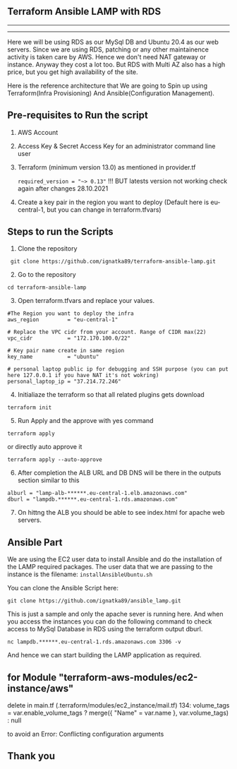 ## Terraform Ansible LAMP with RDS
---
---
 
Here we will be using RDS as our MySql DB and Ubuntu 20.4 as our web servers. 
Since we are using RDS, patching or any other maintainence activity is taken care by AWS. Hence we don't need NAT gateway or instance. Anyway they cost a lot too.  But RDS with Multi AZ also has a high price, but you get high availability of the site.

Here is the reference architecture that We are going to Spin up using Terraform(Infra Provisioning) And Ansible(Configuration Management).

## Pre-requisites to Run the script


1. AWS Account 
2. Access Key & Secret Access Key for an administrator command line user
3. Terraform (minimum version 13.0) as mentioned in provider.tf
   
   `required_version = "~> 0.13"` !!! BUT latests version not working check again after changes 28.10.2021

4. Create a key pair in the region you want to deploy (Default here is eu-central-1, but you can change in terraform.tfvars)

## Steps to run the Scripts

1. Clone the repository 

` git clone https://github.com/ignatka89/terraform-ansible-lamp.git`

2. Go to the repository

`cd terraform-ansible-lamp`

3. Open terraform.tfvars and replace your values.

```
#The Region you want to deploy the infra
aws_region         = "eu-central-1"

# Replace the VPC cidr from your account. Range of CIDR max(22)
vpc_cidr           = "172.170.100.0/22"

# Key pair name create in same region
key_name           = "ubuntu"

# personal laptop public ip for debugging and SSH purpose (you can put here 127.0.0.1 if you have NAT it's not wokring)
personal_laptop_ip = "37.214.72.246"
```

4. Initialiaze the terraform so that all related plugins gets download

`terraform init`

5. Run Apply and the approve with yes command

`terraform apply`

or directly auto approve it

`terraform apply --auto-approve`

6. After completion the ALB URL and DB DNS will be there in the outputs section similar to this

```
alburl = "lamp-alb-******.eu-central-1.elb.amazonaws.com"
dburl = "lampdb.******.eu-central-1.rds.amazonaws.com"
```

7. On hittng the ALB you should be able to see index.html for apache web servers.


## Ansible Part

We are using the EC2 user data to install Ansible and do the installation of the LAMP required packages.
The user data that we are passing to the instance is the filename:
`installAnsibleUbuntu.sh`

You can clone the Ansible Script here: 

`git clone https://github.com/ignatka89/ansible_lamp.git`

This is just a sample and only the apache sever is running here.
And when you access the instances you can do the following command to check access to MySql 
Database in RDS using the terraform output dburl.

`nc lampdb.******.eu-central-1.rds.amazonaws.com 3306 -v`

And hence we can start building the LAMP application as required.

## for Module "terraform-aws-modules/ec2-instance/aws"

delete in main.tf (.terraform/modules/ec2_instance/mail.tf) 134:   volume_tags = var.enable_volume_tags ? merge({ "Name" = var.name }, var.volume_tags) : null

to avoid an Error: Conflicting configuration arguments


## Thank you


